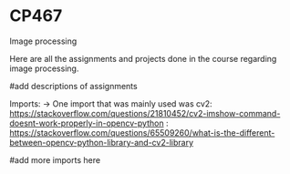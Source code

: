# CP467
Image processing

Here are all the assignments and projects done in the course regarding image processing. 

#add descriptions of assignments

Imports:
-> One import that was mainly used was cv2: https://stackoverflow.com/questions/21810452/cv2-imshow-command-doesnt-work-properly-in-opencv-python
                                          : https://stackoverflow.com/questions/65509260/what-is-the-different-between-opencv-python-library-and-cv2-library
                                          
#add more imports here


